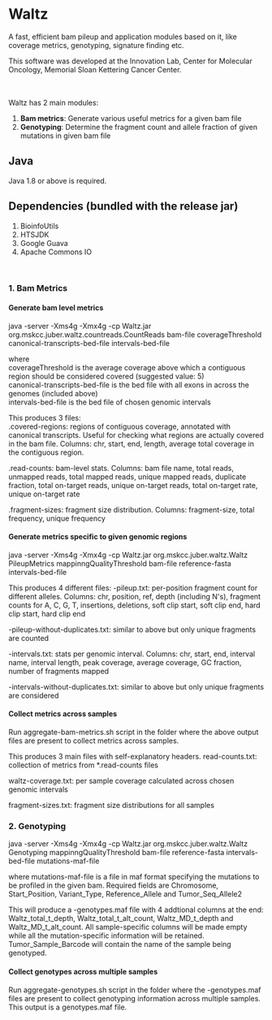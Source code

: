 # Waltz

A fast, efficient bam pileup and application modules based on it, like coverage metrics, genotyping, signature finding etc.

This software was developed at the Innovation Lab, Center for Molecular Oncology, Memorial Sloan Kettering Cancer Center.
<br/>
<br/>
<br/>

Waltz has 2 main modules:  
1. **Bam metrics**: Generate various useful metrics for a given bam file
2. **Genotyping**: Determine the fragment count and allele fraction of given mutations in given bam file


## Java
Java 1.8 or above is required.

## Dependencies (bundled with the release jar)

1. BioinfoUtils
2. HTSJDK
3. Google Guava
4. Apache Commons IO

<br/>

### 1. Bam Metrics

#### Generate bam level metrics

java -server -Xms4g -Xmx4g -cp Waltz.jar org.mskcc.juber.waltz.countreads.CountReads bam-file coverageThreshold canonical-transcripts-bed-file intervals-bed-file

where  
coverageThreshold is the average coverage above which a contiguous region should be considered covered (suggested value: 5)  
canonical-transcripts-bed-file is the bed file with all exons in across the genomes (included above)  
intervals-bed-file is the bed file of chosen genomic intervals  


This produces 3 files:  
.covered-regions: regions of contiguous coverage, annotated with canonical transcripts. Useful for checking what regions are actually covered in the bam file. Columns: chr, start, end, length, average total coverage in the contiguous region.

.read-counts: bam-level stats. Columns: bam file name, total reads, unmapped reads, total mapped reads, unique mapped reads, duplicate fraction, total on-target reads, unique on-target reads, total on-target rate, unique on-target rate

.fragment-sizes: fragment size distribution. Columns: fragment-size, total frequency, unique frequency

 
#### Generate metrics specific to given genomic regions

java -server -Xms4g -Xmx4g -cp Waltz.jar org.mskcc.juber.waltz.Waltz PileupMetrics mappinngQualityThreshold bam-file reference-fasta intervals-bed-file

This produces 4 different files:
-pileup.txt: per-position fragment count for different alleles. Columns: chr, position, ref, depth (including N's), fragment counts for A, C, G, T, insertions, deletions, soft clip start, soft clip end, hard clip start, hard clip end

-pileup-without-duplicates.txt: similar to above but only unique fragments are counted

-intervals.txt: stats per genomic interval. Columns: chr, start, end, interval name, interval length, peak coverage, average coverage, GC fraction, number of fragments mapped

-intervals-without-duplicates.txt: similar to above but only unique fragments are considered


#### Collect metrics across samples

Run aggregate-bam-metrics.sh script in the folder where the above output files are present to collect metrics across samples.

This produces 3 main files with self-explanatory headers.
read-counts.txt: collection of metrics from *.read-counts files

waltz-coverage.txt: per sample coverage calculated across chosen genomic intervals

fragment-sizes.txt: fragment size distributions for all samples

 


### 2. Genotyping

java -server -Xms4g -Xmx4g -cp Waltz.jar org.mskcc.juber.waltz.Waltz Genotyping mappinngQualityThreshold bam-file reference-fasta intervals-bed-file mutations-maf-file

where
mutations-maf-file is a file in maf format specifying the mutations to be profiled in the given bam. Required fields are Chromosome, Start_Position, Variant_Type, Reference_Allele and Tumor_Seq_Allele2

This will produce a -genotypes.maf file with 4 addtional columns at the end: Waltz_total_t_depth, Waltz_total_t_alt_count, Waltz_MD_t_depth and Waltz_MD_t_alt_count. All sample-specific columns will be made empty while all the mutation-specific information will be retained. Tumor_Sample_Barcode will contain the name of the sample being genotyped.

#### Collect genotypes across multiple samples

Run aggregate-genotypes.sh script in the folder where the -genotypes.maf files are present to collect genotyping information across multiple samples. This output is a genotypes.maf file. 















